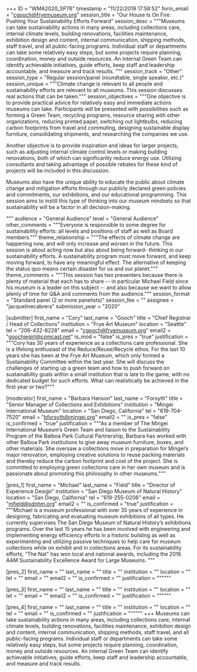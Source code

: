 +++
ID = "WMA2020_SP76"
timestamp = "11/22/2019 17:58:52"
form_email = "cgooch@fryemuseum.org"
session_title = "Our House Is On Fire: Pushing Your Sustainability Efforts Forward"
session_desc = """Museums can take sustainability actions in many areas, including collections care, internal climate levels, building renovations, facilities maintenance, exhibition design and content, internal communication, shipping methods, staff travel, and all public-facing programs. Individual staff or departments can take some relatively easy steps, but some projects require planning, coordination, money and outside resources.  An internal Green Team can identify achievable initiatives, guide efforts, keep staff and leadership accountable, and measure and track results.  """
session_track = "Other"
session_type = "Regular session/panel (roundtable, single speaker, etc.)"
session_unique = """Climate change is relevant to all people and sustainability efforts are relevant to all museums.  This session discusses real actions that can be taken."""
session_objectives = """One objective is to provide practical advice for relatively easy and immediate actions museums can take.  Participants will be presented with possibilities such as forming a Green Team, recycling programs, resource sharing with other organizations, reducing printed paper, switching out lightbulbs, reducing carbon footprints from travel and commuting, designing sustainable display furniture, consolidating shipments, and researching the companies we use.

Another objective is to provide inspiration and ideas for larger projects, such as adjusting internal climate control levels or making building renovations, both of which can significantly reduce energy use. Utilizing consultants and taking advantage of possible rebates for these kind of projects will be included in this discussion.

Museums also have the unique ability to educate the public about climate change and mitigation efforts through our publicly declared green policies and commitments, our exhibitions, and our educational programming. This session aims to instill this type of thinking into our museum mindsets so that sustainability will be a factor in all decision-making.

"""
audience = "General Audience"
level = "General Audience"
other_comments = """Everyone is responsible to some degree for sustainability efforts: all levels and positions of staff as well as Board members."""
theme_relationship = """The effects of climate change are happening now, and will only increase and worsen in the future.  This session is about acting now but also about being forward- thinking in our sustainability efforts.  A sustainability program must move forward, and keep moving forward, to have any meaningful effect.  The alternative of keeping the status quo means certain disaster for us and our planet."""
theme_comments = """This session has two presenters because there is plenty of material that each has to share -- in particular Michael Field since his museum is a leader on this subject -- and also because we want to allow plenty of time for Q&A and comments from the audience."""
session_format = "Standard panel (2 or more panelists)"
session_fee = ""
assignee = "jacquelinecabrera"
submission_year = "2020"

[submitter]
first_name = "Cory"
last_name = "Gooch"
title = "Chief Registrar / Head of Collections"
institution = "Frye Art Museum"
location = "Seattle"
tel = "206-432-8228"
email = "cgooch@fryemuseum.org"
email2 = "goochiegirl@comcast.net"
is_mod = "false"
is_pres = "true"
justification = """Cory has 30 years of experience as a collections care professional. She is a lifelong enthusiast of the Reduce/Reuse/Recycle ethos.  For the last 10 years she has been at the Frye Art Museum, which only formed a Sustainability Committee within the last year.  She will discuss the challenges of starting up a green team and how to push forward on sustainability goals within a small institution that is late to the game, with no dedicated budget for such efforts.  What can realistically be achieved in the first year or two?"""

[moderator]
first_name = "Barbara Hanson"
last_name = "Forsyth"
title = "Senior Manager of Collections and Exhibitions"
institution = "Mingei International Museum"
location = "San Diego, California"
tel = "619-704-7520"
email = "bforsyth@mingei.org"
email2 = ""
is_pres = "false"
is_confirmed = "true"
justification = """As a member of The Mingei International Museum’s Green Team and liaison to the Sustainability Program of the Balboa Park Cultural Partnership, Barbara has worked with other Balboa Park institutions to give away museum furniture, boxes, and other materials.  She oversaw a collections move in preparation for Mingei’s major renovation, employing creative solutions to reuse packing materials and thereby reduce the carbon footprint and cost of the project. She is committed to employing green collections care in her own museum and is passionate about promoting this philosophy in other museums."""

[pres_1]
first_name = "Michael"
last_name = "Field"
title = "Director of Experience Design"
institution = "San Diego Museum of Natural History"
location = "San Diego, California"
tel = "619-255-0206"
email = "mfield@sdnhm.org"
email2 = ""
is_confirmed = "true"
justification = """Michael is a museum professional with over 35 years of experience in designing, fabricating and evaluating museum exhibitions of all types. He currently supervises The San Diego Museum of Natural History’s exhibitions programs. Over the last 15 years he has been involved with engineering and implementing energy efficiency efforts in a historic building as well as experimenting and utilizing passive techniques to help care for museum collections while on exhibit and in collections areas.  For its sustainability efforts, “The Nat” has won local and national awards, including the 2016 AAM Sustainability Excellence Award for Large Museums. """

[pres_2]
first_name = ""
last_name = ""
title = ""
institution = ""
location = ""
tel = ""
email = ""
email2 = ""
is_confirmed = ""
justification = """"""

[pres_3]
first_name = ""
last_name = ""
title = ""
institution = ""
location = ""
tel = ""
email = ""
email2 = ""
is_confirmed = ""
justification = """"""

[pres_4]
first_name = ""
last_name = ""
title = ""
institution = ""
location = ""
tel = ""
email = ""
is_confirmed = ""
justification = """"""
+++
Museums can take sustainability actions in many areas, including collections care, internal climate levels, building renovations, facilities maintenance, exhibition design and content, internal communication, shipping methods, staff travel, and all public-facing programs. Individual staff or departments can take some relatively easy steps, but some projects require planning, coordination, money and outside resources.  An internal Green Team can identify achievable initiatives, guide efforts, keep staff and leadership accountable, and measure and track results.  